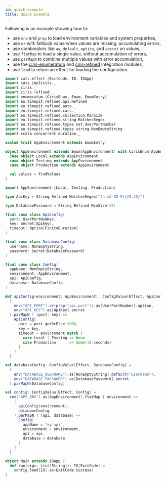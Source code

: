 ```yaml
---
id: quick-example
title: Quick Example
---
```


Following is an example showing how to:

- use `env` and `prop` to load environment variables and system properties,
- use `or` with fallback value when values are missing, accumulating errors,
- use combinators like `as`, `default`, `option`, and `secret` on values,
- use `flatMap` to load a single value, without accumulation of errors,
- use `parMapN` to combine multiple values with error accumulation,
- use the [ciris-enumeratum](modules.md#enumeratum) and [ciris-refined](modules.md#refined) integration modules,
- use `load` to return an effect for loading the configuration.

```scala mdoc:reset-object:silent
import cats.effect.{ExitCode, IO, IOApp}
import cats.implicits._
import ciris._
import ciris.refined._
import enumeratum.{CirisEnum, Enum, EnumEntry}
import eu.timepit.refined.api.Refined
import eu.timepit.refined.auto._
import eu.timepit.refined.cats._
import eu.timepit.refined.collection.MinSize
import eu.timepit.refined.string.MatchesRegex
import eu.timepit.refined.types.net.UserPortNumber
import eu.timepit.refined.types.string.NonEmptyString
import scala.concurrent.duration._

sealed trait AppEnvironment extends EnumEntry

object AppEnvironment extends Enum[AppEnvironment] with CirisEnum[AppEnvironment] {
  case object Local extends AppEnvironment
  case object Testing extends AppEnvironment
  case object Production extends AppEnvironment

  val values = findValues
}

import AppEnvironment.{Local, Testing, Production}

type ApiKey = String Refined MatchesRegex["[a-zA-Z0-9]{25,40}"]

type DatabasePassword = String Refined MinSize[30]

final case class ApiConfig(
  port: UserPortNumber,
  key: Secret[ApiKey],
  timeout: Option[FiniteDuration]
)

final case class DatabaseConfig(
  username: NonEmptyString,
  password: Secret[DatabasePassword]
)

final case class Config(
  appName: NonEmptyString,
  environment: AppEnvironment,
  api: ApiConfig,
  database: DatabaseConfig
)

def apiConfig(environment: AppEnvironment): ConfigValue[Effect, ApiConfig] =
  (
    env("API_PORT").or(prop("api.port")).as[UserPortNumber].option,
    env("API_KEY").as[ApiKey].secret
  ).parMapN { (port, key) =>
    ApiConfig(
      port = port getOrElse 9000,
      key = key,
      timeout = environment match {
        case Local | Testing => None
        case Production      => Some(10.seconds)
      }
    )
  }

val databaseConfig: ConfigValue[Effect, DatabaseConfig] =
  (
    env("DATABASE_USERNAME").as[NonEmptyString].default("username"),
    env("DATABASE_PASSWORD").as[DatabasePassword].secret
  ).parMapN(DatabaseConfig)

val config: ConfigValue[Effect, Config] =
  env("APP_ENV").as[AppEnvironment].flatMap { environment =>
    (
      apiConfig(environment),
      databaseConfig
    ).parMapN { (api, database) =>
      Config(
        appName = "my-api",
        environment = environment,
        api = api,
        database = database
      )
    }
  }

object Main extends IOApp {
  def run(args: List[String]): IO[ExitCode] =
    config.load[IO].as(ExitCode.Success)
}
```
